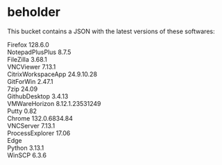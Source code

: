 # beholder
This bucket contains a JSON with the latest versions of these softwares:

Firefox            128.6.0          
NotepadPlusPlus    8.7.5            
FileZilla          3.68.1           
VNCViewer          7.13.1           
CitrixWorkspaceApp 24.9.10.28       
GitForWin          2.47.1           
7zip               24.09            
GithubDesktop      3.4.13           
VMWareHorizon      8.12.1.23531249  
Putty              0.82             
Chrome             132.0.6834.84    
VNCServer          7.13.1           
ProcessExplorer    17.06            
Edge                              
Python             3.13.1           
WinSCP             6.3.6            




